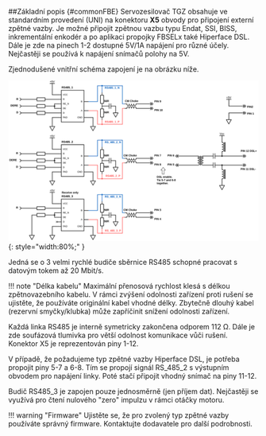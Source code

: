 ##Základní popis {#commonFBE}
Servozesilovač TGZ obsahuje ve standardním provedení (UNI) na konektoru **X5** obvody pro připojení externí zpětné vazby.
Je možné připojit zpětnou vazbu typu Endat, SSI, BISS, inkrementální enkodér a po aplikaci propojky FBSELx také Hiperface DSL.
Dále je zde na pinech 1-2 dostupné 5V/1A napájení pro různé účely.
Nejčastěji se používá k napájení snímačů polohy na 5V.   

Zjednodušené vnitřní schéma zapojení je na obrázku níže.

![Simplified TGZ FBE schematic](../img/FBEinternals.svg){: style="width:80%;" }

Jedná se o 3 velmi rychlé budiče sběrnice RS485 schopné pracovat s datovým tokem až 20 Mbit/s.

!!! note "Délka kabelu"
	Maximální přenosová rychlost klesá s délkou zpětnovazebního kabelu.
	V rámci zvýšení odolnosti zařízení proti rušení se ujistěte, že používáte originální kabel vhodné délky.
	Zbytečně dlouhý kabel (rezervní smyčky/klubka) může zapříčinit snížení odolnosti zařízení.

Každá linka RS485 je interně symetricky zakončena odporem 112 Ω.
Dále je zde soufázová tlumivka pro větší odolnost komunikace vůči rušení.
Konektor X5 je reprezentován piny 1-12.   

V případě, že požadujeme typ zpětné vazby Hiperface DSL, je potřeba propojit piny 5-7 a 6-8.
Tím se propojí signál RS_485_2 s výstupním obvodem pro napájení linky.
Poté stačí připojit vhodný snímač na piny 11-12.   

Budič RS485_3 je zapojen pouze jednosměrně (jen příjem dat).
Nejčastěji se využívá pro čtení nulového "zero" impulzu v rámci otáčky motoru.

!!! warning "Firmware"
	Ujistěte se, že pro zvolený typ zpětné vazby používáte správný firmware.
	Kontaktujte dodavatele pro další podrobnosti.
